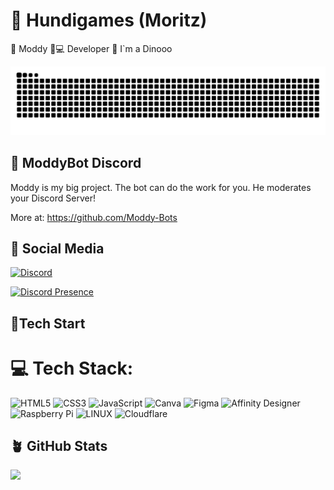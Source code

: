 # 🦖 Hundigames (Moritz)

🤖 Moddy 🧑💻 Developer 🦖 I`m a Dinooo 


![github contribution grid snake animation](https://raw.githubusercontent.com/0-don/0-don/output/github-contribution-grid-snake-dark.svg)


## 🌵 ModdyBot Discord

Moddy is my big project. The bot can do the work for you. He moderates your Discord Server! 

More at: https://github.com/Moddy-Bots



## 🌳 Social Media

[![Discord](https://img.shields.io/badge/Discord-%237289DA.svg?logo=discord&logoColor=white)](https://discordapp.com/users/980916557993623575)



[![Discord Presence](https://lanyard.cnrad.dev/api/980916557993623575)](https://discord.com/users/980916557993623575)


## 🌴Tech Start

# 💻 Tech Stack:
![HTML5](https://img.shields.io/badge/html5-%23E34F26.svg?style=flat&logo=html5&logoColor=white)  ![CSS3](https://img.shields.io/badge/css3-%231572B6.svg?style=flat&logo=css3&logoColor=white) ![JavaScript](https://img.shields.io/badge/javascript-%23323330.svg?style=flat&logo=javascript&logoColor=%23F7DF1E) ![Canva](https://img.shields.io/badge/Canva-%2300C4CC.svg?style=flat&logo=Canva&logoColor=white) ![Figma](https://img.shields.io/badge/figma-%23F24E1E.svg?style=flat&logo=figma&logoColor=white) ![Affinity Designer](https://img.shields.io/badge/affinitydesginer-%231B72BE.svg?style=flat&logo=affinity-designer&logoColor=white) ![Raspberry Pi](https://img.shields.io/badge/-RaspberryPi-C51A4A?style=flat&logo=Raspberry-Pi) ![LINUX](https://img.shields.io/badge/Linux-FCC624?style=flat&logo=linux&logoColor=black) ![Cloudflare](https://img.shields.io/badge/Cloudflare-F38020?style=flat&logo=Cloudflare&logoColor=white)



## 🪴 GitHub Stats


![](https://github-readme-stats.vercel.app/api?username=moritz1dev&show_icons=true&theme=dark)









